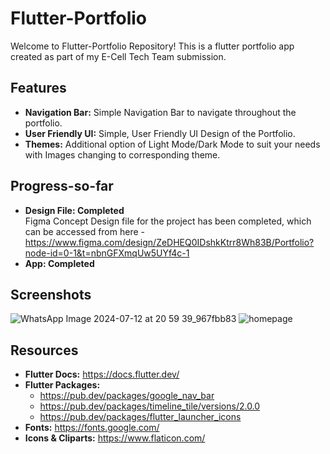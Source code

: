 # Flutter-Portfolio
Welcome to Flutter-Portfolio Repository! This is a flutter portfolio app created as part of my E-Cell Tech Team submission.

## Features
- **Navigation Bar:** Simple Navigation Bar to navigate throughout the portfolio.
- **User Friendly UI:** Simple, User Friendly UI Design of the Portfolio.
- **Themes:** Additional option of Light Mode/Dark Mode to suit your needs with Images changing to corresponding theme.

## Progress-so-far
- **Design File: Completed**
  <br>Figma Concept Design file for the project has been completed, which can be accessed from here - https://www.figma.com/design/ZeDHEQ0IDshkKtrr8Wh83B/Portfolio?node-id=0-1&t=nbnGFXmqUw5UYf4c-1
- **App: Completed**

## Screenshots
![WhatsApp Image 2024-07-12 at 20 59 39_967fbb83](https://github.com/user-attachments/assets/4050e3bd-a0eb-4dc1-8bee-ac2a2a1171d2)
![homepage](https://github.com/RishavKumarSinha/Flutter-Portfolio/assets/136772607/7508dcc7-7edb-4db3-a38e-908b35ee95dc)

## Resources
- **Flutter Docs:** https://docs.flutter.dev/
- **Flutter Packages:**
  - https://pub.dev/packages/google_nav_bar
  - https://pub.dev/packages/timeline_tile/versions/2.0.0
  - https://pub.dev/packages/flutter_launcher_icons
- **Fonts:** https://fonts.google.com/
- **Icons & Cliparts:** https://www.flaticon.com/
